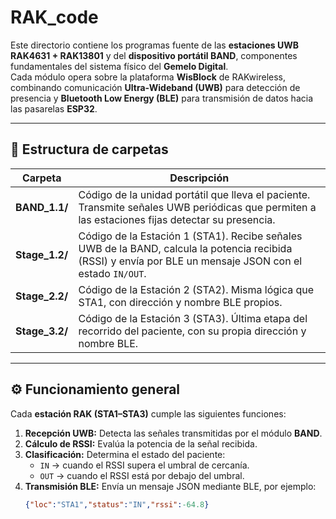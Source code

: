 # RAK_code

Este directorio contiene los programas fuente de las **estaciones UWB RAK4631 + RAK13801** y del **dispositivo portátil BAND**, componentes fundamentales del sistema físico del **Gemelo Digital**.  
Cada módulo opera sobre la plataforma **WisBlock** de RAKwireless, combinando comunicación **Ultra-Wideband (UWB)** para detección de presencia y **Bluetooth Low Energy (BLE)** para transmisión de datos hacia las pasarelas **ESP32**.

---

## 📁 Estructura de carpetas

| Carpeta | Descripción |
|----------|-------------|
| **BAND_1.1/** | Código de la unidad portátil que lleva el paciente. Transmite señales UWB periódicas que permiten a las estaciones fijas detectar su presencia. |
| **Stage_1.2/** | Código de la Estación 1 (STA1). Recibe señales UWB de la BAND, calcula la potencia recibida (RSSI) y envía por BLE un mensaje JSON con el estado `IN/OUT`. |
| **Stage_2.2/** | Código de la Estación 2 (STA2). Misma lógica que STA1, con dirección y nombre BLE propios. |
| **Stage_3.2/** | Código de la Estación 3 (STA3). Última etapa del recorrido del paciente, con su propia dirección y nombre BLE. |

---

## ⚙️ Funcionamiento general

Cada **estación RAK (STA1–STA3)** cumple las siguientes funciones:

1. **Recepción UWB:** Detecta las señales transmitidas por el módulo **BAND**.  
2. **Cálculo de RSSI:** Evalúa la potencia de la señal recibida.  
3. **Clasificación:** Determina el estado del paciente:  
   - `IN` → cuando el RSSI supera el umbral de cercanía.  
   - `OUT` → cuando el RSSI está por debajo del umbral.  
4. **Transmisión BLE:** Envía un mensaje JSON mediante BLE, por ejemplo:  
   ```json
   {"loc":"STA1","status":"IN","rssi":-64.8}
